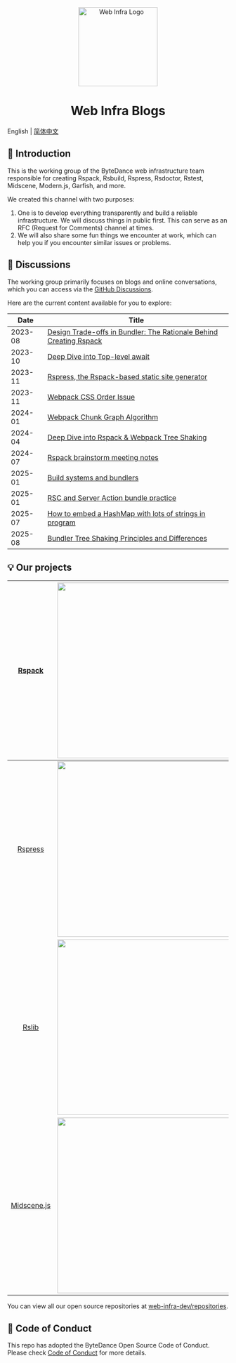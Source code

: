 <div align="center">
  <a href="https://webinfra.org/" target="blank"><img src="https://lf3-static.bytednsdoc.com/obj/eden-cn/zq-uylkvT/ljhwZthlaukjlkulzlp/web-infra-logo.png" width="180" alt="Web Infra Logo" /></a>
</div>

<h1 align="center">Web Infra Blogs</h1>

English | [简体中文](./README.zh-CN.md)

## 👋 Introduction

This is the working group of the ByteDance web infrastructure team responsible for creating Rspack, Rsbuild, Rspress, Rsdoctor, Rstest, Midscene, Modern.js, Garfish, and more.

We created this channel with two purposes:

1. One is to develop everything transparently and build a reliable infrastructure. We will discuss things in public first. This can serve as an RFC (Request for Comments) channel at times.
2. We will also share some fun things we encounter at work, which can help you if you encounter similar issues or problems.

## 💬 Discussions

The working group primarily focuses on blogs and online conversations, which you can access via the [GitHub Discussions](https://github.com/web-infra-dev/wg/discussions).

Here are the current content available for you to explore:

| Date    | Title                                                                                                                   |
| ------- | ----------------------------------------------------------------------------------------------------------------------- |
| 2023-08 | [Design Trade-offs in Bundler: The Rationale Behind Creating Rspack](https://github.com/web-infra-dev/wg/discussions/1) |
| 2023-10 | [Deep Dive into Top-level await](https://github.com/orgs/web-infra-dev/discussions/9)                                   |
| 2023-11 | [Rspress, the Rspack-based static site generator](https://github.com/web-infra-dev/wg/discussions/5)                    |
| 2023-11 | [Webpack CSS Order Issue](https://github.com/orgs/web-infra-dev/discussions/12)                                         |
| 2024-01 | [Webpack Chunk Graph Algorithm](https://github.com/orgs/web-infra-dev/discussions/15)                                   |
| 2024-04 | [Deep Dive into Rspack & Webpack Tree Shaking](https://github.com/orgs/web-infra-dev/discussions/17)                    |
| 2024-07 | [Rspack brainstorm meeting notes](https://github.com/web-infra-dev/rspack/discussions/7405)                             |
| 2025-01 | [Build systems and bundlers](https://github.com/orgs/web-infra-dev/discussions/24)                                      |
| 2025-01 | [RSC and Server Action bundle practice](https://github.com/orgs/web-infra-dev/discussions/23)                           |
| 2025-07 | [How to embed a HashMap with lots of strings in program](https://github.com/orgs/web-infra-dev/discussions/27)          |
| 2025-08 | [Bundler Tree Shaking Principles and Differences](https://github.com/orgs/web-infra-dev/discussions/29)                 |

## 💡 Our projects

|    [Rspack](https://github.com/web-infra-dev/rspack)     |  <a href="https://github.com/web-infra-dev/rspack" target="blank"><img src="https://github.com/user-attachments/assets/62a89253-dfdc-4564-b900-72b9e5186643" width="400" /></a>  |   [Rsbuild](https://github.com/web-infra-dev/rsbuild)   |  <a href="https://github.com/web-infra-dev/rsbuild" target="blank"><img src="https://github.com/user-attachments/assets/6ba8fe2e-9160-4841-b298-82773a3466e1" width="400" /></a>  |
| :------------------------------------------------------: | :------------------------------------------------------------------------------------------------------------------------------------------------------------------------------: | :-----------------------------------------------------: | :-------------------------------------------------------------------------------------------------------------------------------------------------------------------------------: |
|   [Rspress](https://github.com/web-infra-dev/rspress)    | <a href="https://github.com/web-infra-dev/rspress" target="blank"><img src="https://github.com/user-attachments/assets/610e5b3f-2f1a-4a0c-81a9-bc75bc0928cb" width="400" /></a>  |  [Rsdoctor](https://github.com/web-infra-dev/rsdoctor)  | <a href="https://github.com/web-infra-dev/rsdoctor" target="blank"><img src="https://github.com/user-attachments/assets/3b1612e5-c6d0-43ee-9313-722a2458d4be" width="400" /></a>  |
|     [Rslib](https://github.com/web-infra-dev/rslib)      |  <a href="https://github.com/web-infra-dev/rslib" target="blank"><img src="https://github.com/user-attachments/assets/39cb6d20-b6e7-48e9-bb48-b8a8f2a2c680" width="400" /></a>   |    [Rstest](https://github.com/web-infra-dev/rstest)    |  <a href="https://github.com/web-infra-dev/rstest" target="blank"><img src="https://github.com/user-attachments/assets/c87a3499-2a54-40c4-9d2c-7575d85d6d9b" width="400" /></a>   |
| [Midscene.js](https://github.com/web-infra-dev/midscene) | <a href="https://github.com/web-infra-dev/midscene" target="blank"><img src="https://github.com/user-attachments/assets/1cc0330f-91c3-4e27-8035-e730b05e1104" width="400" /></a> | [Modern.js](https://github.com/web-infra-dev/modern.js) | <a href="https://github.com/web-infra-dev/modern.js" target="blank"><img src="https://github.com/user-attachments/assets/9bdc7030-53cc-4d98-bcd0-c2a2bdc273ce" width="400" /></a> |

You can view all our open source repositories at [web-infra-dev/repositories](https://github.com/orgs/web-infra-dev/repositories?sort=stargazers).

## 🤝 Code of Conduct

This repo has adopted the ByteDance Open Source Code of Conduct. Please check [Code of Conduct](./CODE_OF_CONDUCT.md) for more details.
